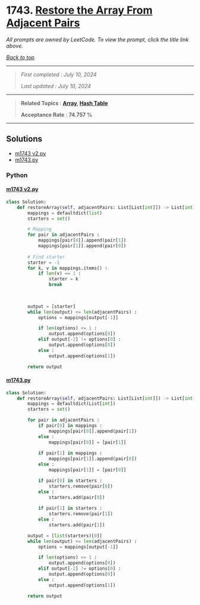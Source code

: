 # 1743. [Restore the Array From Adjacent Pairs](<https://leetcode.com/problems/restore-the-array-from-adjacent-pairs>)

*All prompts are owned by LeetCode. To view the prompt, click the title link above.*

*[Back to top](<../README.md>)*

------

> *First completed : July 10, 2024*
>
> *Last updated : July 10, 2024*

------

> **Related Topics** : **[Array](<by_topic/Array.md>), [Hash Table](<by_topic/Hash Table.md>)**
>
> **Acceptance Rate** : **74.757 %**

------

## Solutions

- [m1743 v2.py](<../my-submissions/m1743 v2.py>)
- [m1743.py](<../my-submissions/m1743.py>)
### Python
#### [m1743 v2.py](<../my-submissions/m1743 v2.py>)
```Python
class Solution:
    def restoreArray(self, adjacentPairs: List[List[int]]) -> List[int]:
        mappings = defaultdict(list)
        starters = set()

        # Mapping
        for pair in adjacentPairs :
            mappings[pair[0]].append(pair[1])
            mappings[pair[1]].append(pair[0])
            
        # Find starter
        starter = -1
        for k, v in mappings.items() :
            if len(v) == 1 :
                starter = k
                break
        

            
        output = [starter]
        while len(output) <= len(adjacentPairs) :
            options = mappings[output[-1]]

            if len(options) <= 1 :
                output.append(options[0])
            elif output[-2] != options[0] :
                output.append(options[0])
            else :
                output.append(options[1])

        return output
```

#### [m1743.py](<../my-submissions/m1743.py>)
```Python
class Solution:
    def restoreArray(self, adjacentPairs: List[List[int]]) -> List[int]:
        mappings = defaultdict(List[int])
        starters = set()

        for pair in adjacentPairs :
            if pair[0] in mappings : 
                mappings[pair[0]].append(pair[1])
            else :
                mappings[pair[0]] = [pair[1]]
            
            if pair[1] in mappings :
                mappings[pair[1]].append(pair[0])
            else :
                mappings[pair[1]] = [pair[0]]

            if pair[0] in starters :
                starters.remove(pair[0])
            else :
                starters.add(pair[0])
                
            if pair[1] in starters :
                starters.remove(pair[1])
            else :
                starters.add(pair[1])

        output = [list(starters)[0]]
        while len(output) <= len(adjacentPairs) :
            options = mappings[output[-1]]

            if len(options) <= 1 :
                output.append(options[0])
            elif output[-2] != options[0] :
                output.append(options[0])
            else :
                output.append(options[1])

        return output
```

